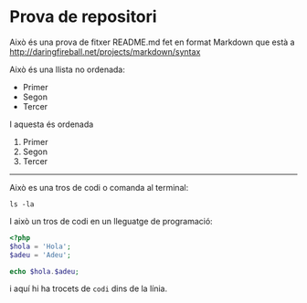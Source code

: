 Prova de repositori
===================

Això és una prova de fitxer README.md fet en format Markdown que està a <http://daringfireball.net/projects/markdown/syntax>

Això és una llista no ordenada:

* Primer
* Segon
* Tercer

I aquesta és ordenada

1. Primer
2. Segon
3. Tercer

------------------------

Això es una tros de codi o comanda al terminal:

	ls -la

I això un tros de codi en un lleguatge de programació:

```php
<?php
$hola = 'Hola';
$adeu = 'Adeu';

echo $hola.$adeu;

```

i aquí hi ha trocets de `codi` dins de la línia.

